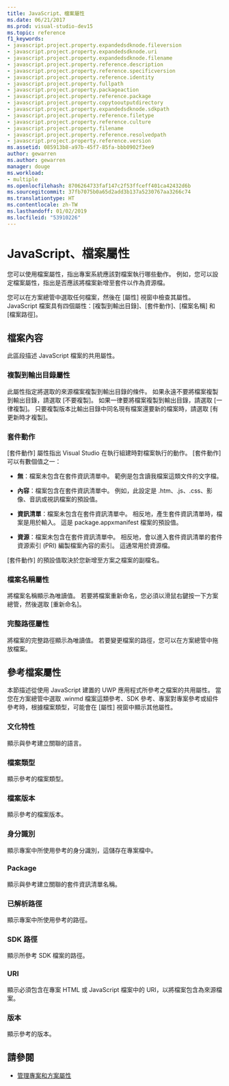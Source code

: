 ```yaml
---
title: JavaScript、檔案屬性
ms.date: 06/21/2017
ms.prod: visual-studio-dev15
ms.topic: reference
f1_keywords:
- javascript.project.property.expandedsdknode.fileversion
- javascript.project.property.expandedsdknode.uri
- javascript.project.property.expandedsdknode.filename
- javascript.project.property.reference.description
- javascript.project.property.reference.specificversion
- javascript.project.property.reference.identity
- javascript.project.property.fullpath
- javascript.project.property.packageaction
- javascript.project.property.reference.package
- javascript.project.property.copytooutputdirectory
- javascript.project.property.expandedsdknode.sdkpath
- javascript.project.property.reference.filetype
- javascript.project.property.reference.culture
- javascript.project.property.filename
- javascript.project.property.reference.resolvedpath
- javascript.project.property.reference.version
ms.assetid: 085913b8-a97b-45f7-85fa-bbb0902f3ee9
author: gewarren
ms.author: gewarren
manager: douge
ms.workload:
- multiple
ms.openlocfilehash: 8706264733faf147c2f53ffceff401ca42432d6b
ms.sourcegitcommit: 37fb7075b0a65d2add3b137a5230767aa3266c74
ms.translationtype: HT
ms.contentlocale: zh-TW
ms.lasthandoff: 01/02/2019
ms.locfileid: "53910226"
---
```

# <a name="file-properties-javascript"></a>JavaScript、檔案屬性
您可以使用檔案屬性，指出專案系統應該對檔案執行哪些動作。 例如，您可以設定檔案屬性，指出是否應該將檔案新增至套件以作為資源檔。

 您可以在方案總管中選取任何檔案，然後在 [屬性] 視窗中檢查其屬性。 JavaScript 檔案具有四個屬性：[複製到輸出目錄]、[套件動作]、[檔案名稱] 和 [檔案路徑]。

## <a name="file-properties"></a>檔案內容
 此區段描述 JavaScript 檔案的共用屬性。

### <a name="copy-to-output-directory-property"></a>複製到輸出目錄屬性
 此屬性指定將選取的來源檔案複製到輸出目錄的條件。 如果永遠不要將檔案複製到輸出目錄，請選取 [不要複製]。 如果一律要將檔案複製到輸出目錄，請選取 [一律複製]。 只要複製版本比輸出目錄中同名現有檔案還要新的檔案時，請選取 [有更新時才複製]。

### <a name="package-action"></a>套件動作
 [套件動作] 屬性指出 Visual Studio 在執行組建時對檔案執行的動作。 [套件動作] 可以有數個值之一：

-   **無**：檔案未包含在套件資訊清單中。 範例是包含讀我檔案這類文件的文字檔。

-   **內容**：檔案包含在套件資訊清單中。 例如，此設定是 .htm、.js、.css、影像、音訊或視訊檔案的預設值。

-   **資訊清單**：檔案未包含在套件資訊清單中。 相反地，產生套件資訊清單時，檔案是用於輸入。 這是 package.appxmanifest 檔案的預設值。

-   **資源**：檔案未包含在套件資訊清單中。 相反地，會以進入套件資訊清單的套件資源索引 (PRI) 編製檔案內容的索引。 這通常用於資源檔。

[套件動作] 的預設值取決於您新增至方案之檔案的副檔名。

### <a name="file-name-property"></a>檔案名稱屬性
 將檔案名稱顯示為唯讀值。 若要將檔案重新命名，您必須以滑鼠右鍵按一下方案總管，然後選取 [重新命名]。

### <a name="full-path-property"></a>完整路徑屬性
 將檔案的完整路徑顯示為唯讀值。 若要變更檔案的路徑，您可以在方案總管中拖放檔案。

## <a name="reference-file-properties"></a>參考檔案屬性
 本節描述從使用 JavaScript 建置的 UWP 應用程式所參考之檔案的共用屬性。 當您在方案總管中選取 .winmd 檔案這類參考、SDK 參考、專案對專案參考或組件參考時，根據檔案類型，可能會在 [屬性] 視窗中顯示其他屬性。

### <a name="culture"></a>文化特性
 顯示與參考建立關聯的語言。

### <a name="file-type"></a>檔案類型
 顯示參考的檔案類型。

### <a name="file-version"></a>檔案版本
 顯示參考的檔案版本。

### <a name="identity"></a>身分識別
 顯示專案中所使用參考的身分識別，這儲存在專案檔中。

### <a name="package"></a>Package
 顯示與參考建立關聯的套件資訊清單名稱。

### <a name="resolved-path"></a>已解析路徑
 顯示專案中所使用參考的路徑。

### <a name="sdk-path"></a>SDK 路徑
 顯示所參考 SDK 檔案的路徑。

### <a name="uri"></a>URI
 顯示必須包含在專案 HTML 或 JavaScript 檔案中的 URI，以將檔案包含為來源檔案。

### <a name="version"></a>版本
 顯示參考的版本。

## <a name="see-also"></a>請參閱

- [管理專案和方案屬性](../../ide/managing-project-and-solution-properties.md)